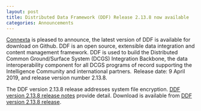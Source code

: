 ```yaml
---
layout: post
title: Distributed Data Framework (DDF) Release 2.13.8 now available
categories: Announcements
---
```

<a href="https://connexta.com">Connexta</a> is pleased to announce, the latest version of DDF is available for download on Github.  DDF is an open source, extensible data integration and content management framework.  DDF is used to build the Distributed Common Ground/Surface System (DCGS) Integration Backbone, the data interoperability component for all DCGS programs of record supporting the Intelligence Community and international partners.  Release date: 9 April 2019, and release version number 2.13.8.

The DDF version 2.13.8 release addresses system file encryption. <a href="https://codice.atlassian.net/wiki/spaces/DDF/pages/680722433/DDF+2.13.8+Release+Notes" target="_blank">DDF version 2.13.8 release notes</a> provide detail.  Download is available from <a href="https://github.com/codice/ddf/releases" target="_blank">DDF version 2.13.8 release</a>.   

 